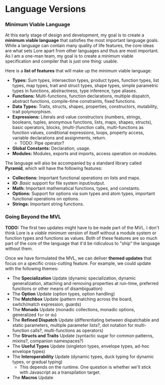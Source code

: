 # Language Versions

### Minimum Viable Language

At this early stage of design and development, my goal is to create a **minimum viable language** that satisfies the most important language goals. While a language can contain many quality of life features, the core ideas are what sets Lore apart from other languages and thus are most important. As I am a one-man team, my goal is to create a minimum viable specification and compiler that is just one thing: usable.

Here is a **list of features** that will make up the minimum viable language:

- **Types:** Sum types, intersection types, product types, function types, list types, map types, trait and struct types, shape types, simple parametric types in functions, abstractness, type inference, type aliases.
- **Functions:** Multi-functions, function declarations, multiple dispatch, abstract functions, compile-time constraints, fixed functions.
- **Data Types:** Traits, structs, shapes, properties, constructors, mutability, trait polymorphism.
- **Expressions:** Literals and value constructors (numbers, strings, booleans, tuples, anonymous functions, lists, maps, shapes, structs), basic operators, blocks, (multi-)function calls, multi-functions as function values, conditional expressions, loops, property access, variable declarations and assignments, return.
  - TODO: Pipe operator?
- **Global Constants:** Declaration, usage.
- **Modules:** Modules, exports and imports, access operation on modules.

The language will also be accompanied by a standard library called **Pyramid**, which will have the following features:

- **Collections:** Important functional operations on lists and maps.
- **IO:** *Basic* support for file system input/output.
- **Math:** Important mathematical functions, types, and constants.
- **Options:** Support for options via sum types and atom types, important functional operations on options.
- **Strings:** Important string functions.


### Going Beyond the MVL

**TODO:** The first two updates might have to be made part of the MVL. I don't think Lore is a *viable* minimum version of itself without a module system or function types and functions as values. Both of these features are so much part of the core of the language that it'd be ridiculous to "ship" the language without them.  

Once we have formulated the MVL, we can deliver **themed updates** that focus on a specific cross-cutting feature. For example, we could update with the following themes:

- The **Specialization** Update (dynamic specialization, dynamic generalization, attaching and removing properties at run-time, preferred functions or other means of disambiguation)
- The **Option** Update (option types, option handling)
- The **Matchbox** Update (pattern matching across the board, switch/match expression, guards)
- The **Monads** Update (monadic collections, monadic options, generalized `for` or `do`)
- The **Refined Dispatch** Update (differentiating between dispatchable and static parameters, multiple parameter lists?, dot notation for multi-function calls?, multi-functions as operators)
- The **Structs and Traits** Update (syntactic sugar for common patterns, mixins?, companion namespaces?)
- The **Useful Types** Update (singleton types, envelope types, ad-hoc envelope types)
- The **Interoperability** Update (dynamic types, duck typing for dynamic types, or gradual typing)
  - This depends on the runtime. One question is whether we'll stick with Javascript as a transpilation target.
- The **Macros** Update

